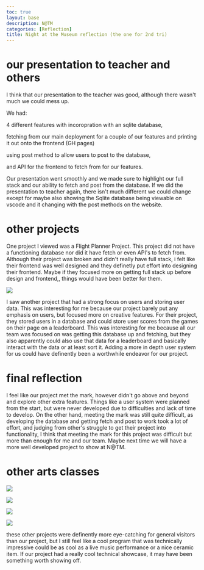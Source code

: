 ```yaml
---
toc: true
layout: base
description: N@TM
categories: [Reflection]
title: Night at the Museum reflection (the one for 2nd tri)
---
```


# our presentation to teacher and others

I think that our presentation to the teacher was good, although there wasn't much we could mess up. 

We had:

4 different features with incoropration with an sqlite database,

fetching from our main deployment for a couple of our features and printing it out onto the frontend (GH pages)

using post method to allow users to post to the database,

and API for the frontend to fetch from for our features. 

Our presentation went smoothly and we made sure to highlight our full stack and our ability to fetch and post from the database. If we did the presentation to teacher again, there isn't much different we could change except for maybe also showing the Sqlite database being viewable on vscode and it changing with the post methods on the website.


# other projects

One project I viewed was a Flight Planner Project. This project did not have a functioning database nor did it have fetch or even API's to fetch from. Although their project was broken and didn't really have full stack, i felt like their frontend was well designed and they definetly put effort into designing their frontend. Maybe if they focused more on getting full stack up before design and frontend,, things would have been better for them.

![]({{site.baseurl}}/images/image00.jpeg)  

I saw another project that had a strong focus on users and storing user data. This was interesting for me because our project barely put any emphasis on users, but focused more on creative features. For their project, they stored users in a database and could store user scores from the games on their page on a leaderboard. This was interesting for me because all our team was focused on was getting this database up and fetching, but they also apparently could also use that data for a leaderboard and basically interact with the data or at least sort it. Adding a more in depth user system for us could have definently been a worthwhile endeavor for our project.


# final reflection

I feel like our project met the mark, however didn't go above and beyond and explore other extra features. Things like a user system were planned from the start, but were never developed due to difficulties and lack of time to develop. On the other hand, meeting the mark was still quite difficult, as developing the database and getting fetch and post to work took a lot of effort, and judging from other's struggle to get their project into functionality, I think that meeting the mark for this project was difficult but more than enough for me and our team. Maybe next time we will have a more well developed project to show at N@TM.

# other arts classes

![]({{site.baseurl}}/images/image1.jpeg)  

![]({{site.baseurl}}/images/image2.jpeg)  

![]({{site.baseurl}}/images/image3.jpeg)  

![]({{site.baseurl}}/images/image4.jpeg)  

these other projects were definently more eye-catching for general visitors than our project, but I still feel like a cool program that was technically impressive could be as cool as a live music performance or a nice ceramic item. If our project had a really cool technical showcase, it may have been something worth showing off.